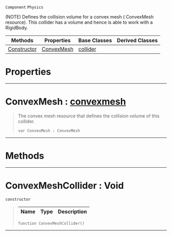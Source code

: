  `Component` `Physics`



(NOTE) Defines the collision volume for a convex mesh ( ConvexMesh resource). This collider has a volume and hence is able to work with a RigidBody.

|Methods|Properties|Base Classes|Derived Classes|
|---|---|---|---|
|[ Constructor](https://github.com/dragonCASTjosh/PlasmaDocs/blob/master/code_reference/class_reference/convexmeshcollider.markdown#convexmeshcollider-void)|[ ConvexMesh](https://github.com/dragonCASTjosh/PlasmaDocs/blob/master/code_reference/class_reference/convexmeshcollider.markdown#convexmesh-plasma-engine-d)|[collider](https://github.com/dragonCASTjosh/PlasmaDocs/blob/master/code_reference/class_reference/collider.markdown)| |


 #  Properties


---  
 #  ConvexMesh : [convexmesh](https://github.com/dragonCASTjosh/PlasmaDocs/blob/master/code_reference/class_reference/convexmesh.markdown)

> The convex mesh resource that defines the collision volume of this collider.
> ``` lang=cpp, name=Lightning
> var ConvexMesh : ConvexMesh


---  
 #  Methods


---  
 #  ConvexMeshCollider : Void

 `constructor`

> 
> |Name|Type|Description|
> |---|---|---|
> ``` lang=cpp, name=Lightning
> function ConvexMeshCollider()
> ``` 


---  
 

 